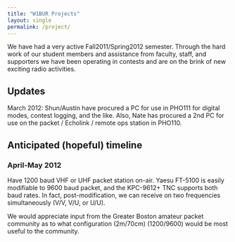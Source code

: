 ```yaml
---
title: "W1BUR Projects"
layout: single
permalink: /project/
---
```


We have had a very active Fall2011/Spring2012 semester. 
Through the hard work of our student members and assistance from faculty, staff, and supporters we have been operating in contests and are on the brink of new exciting radio activities.

## Updates
March 2012: Shun/Austin have procured a PC for use in PHO111 for digital modes, contest logging, and the like.
Also, Nate has procured a 2nd PC for use on the packet / Echolink / remote ops station in PHO110.

## Anticipated (hopeful) timeline

### April-May 2012
Have 1200 baud VHF or UHF packet station on-air. 
Yaesu FT-5100 is easily modifiable to 9600 baud packet, and the KPC-9612+ TNC supports both baud rates. 
In fact, post-modification, we can receive on two frequencies simultaneously (V/V, V/U, or U/U). 

We would appreciate input from the Greater Boston amateur packet community as to what configuration (2m/70cm) (1200/9600) would be most useful to the community.

